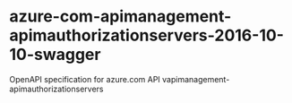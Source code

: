 # azure-com-apimanagement-apimauthorizationservers-2016-10-10-swagger
OpenAPI specification for azure.com API vapimanagement-apimauthorizationservers
